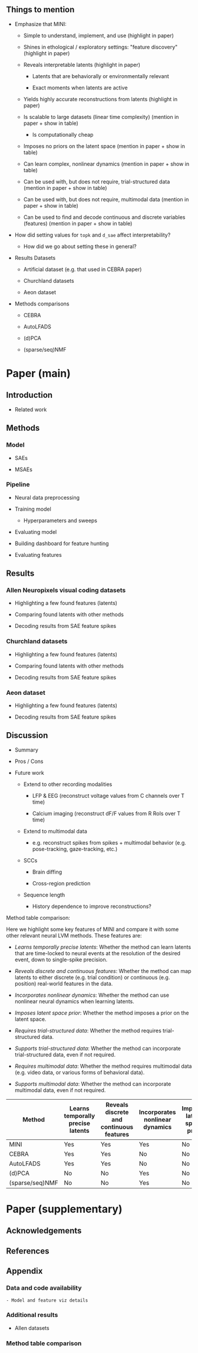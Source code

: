 ## Things to mention

- Emphasize that MINI:

    - Simple to understand, implement, and use (highlight in paper)

    - Shines in ethological / exploratory settings: "feature discovery" (highlight in paper)

    - Reveals interpretable latents (highlight in paper)
        
        - Latents that are behaviorally or environmentally relevant
        
        - Exact moments when latents are active

    - Yields highly accurate reconstructions from latents (highlight in paper)

    - Is scalable to large datasets (linear time complexity) (mention in paper + show in table)

        - Is computationally cheap

    - Imposes no priors on the latent space (mention in paper + show in table)

    - Can learn complex, nonlinear dynamics (mention in paper + show in table)

    - Can be used with, but does not require, trial-structured data (mention in paper + show in table)

    - Can be used with, but does not require, multimodal data (mention in paper + show in table)

    - Can be used to find and decode continuous and discrete variables (features) (mention in paper + show in table)

    

- How did setting values for `topk` and `d_sae` affect interpretability?

    - How did we go about setting these in general?

- Results Datasets

    - Artificial dataset (e.g. that used in CEBRA paper)

    - Churchland datasets

    - Aeon dataset

- Methods comparisons

    - CEBRA

    - AutoLFADS

    - (d)PCA

    - (sparse/seq)NMF


# Paper (main)

## Introduction

- Related work

## Methods

### Model

- SAEs

- MSAEs

### Pipeline

- Neural data preprocessing

- Training model

  - Hyperparameters and sweeps

- Evaluating model

- Building dashboard for feature hunting

- Evaluating features

## Results

### Allen Neuropixels visual coding datasets

- Highlighting a few found features (latents)

- Comparing found latents with other methods

- Decoding results from SAE feature spikes

### Churchland datasets

- Highlighting a few found features (latents)

- Comparing found latents with other methods

- Decoding results from SAE feature spikes

### Aeon dataset

- Highlighting a few found features (latents)

- Decoding results from SAE feature spikes

## Discussion

- Summary

- Pros / Cons

- Future work

    - Extend to other recording modalities

        - LFP & EEG (reconstruct voltage values from C channels over T time) 
        
        - Calcium imaging (reconstruct dF/F values from R RoIs over T time)

    - Extend to multimodal data

        - e.g. reconstruct spikes from spikes + multimodal behavior (e.g. pose-tracking, gaze-tracking, etc.)

    - SCCs

        - Brain diffing

        - Cross-region prediction

    - Sequence length

        - History dependence to improve reconstructions?

Method table comparison:

Here we highlight some key features of MINI and compare it with some other relevant neural LVM methods. These features are:

- *Learns temporally precise latents*: Whether the method can learn latents that are time-locked to neural events at the resolution of the desired event, down to single-spike precision.

- *Reveals discrete and continuous features*: Whether the method can map latents to either discrete (e.g. trial condition) or continuous (e.g. position) real-world features in the data.

- *Incorporates nonlinear dynamics*: Whether the method can use nonlinear neural dynamics when learning latents. 

- *Imposes latent space prior*: Whether the method imposes a prior on the latent space.

- *Requires trial-structured data*: Whether the method requires trial-structured data.

- *Supports trial-structured data*: Whether the method can incorporate trial-structured data, even if not required.

- *Requires multimodal data*: Whether the method requires multimodal data (e.g. video data, or various forms of behavioral data).

- *Supports multimodal data*: Whether the method can incorporate multimodal data, even if not required.

| Method | Learns temporally precise latents | Reveals discrete and continuous features | Incorporates nonlinear dynamics | Imposes latent space prior | Requires trial-structured data | Supports trial-structured data | Requires multimodal data | Supports multimodal data |
|--------|----------------------------------------|---------------------------|----------------------------|-------------------------------|-------------------------------|--------------------------|--------------------------| ---------------------------|
| MINI | Yes | Yes | Yes | No | Yes | No | Yes | No |
| CEBRA | Yes | Yes | No | No | Yes | No | Yes | No |
| AutoLFADS | Yes | Yes | No | No | Yes | No | Yes | No |
| (d)PCA | No | No | Yes | No | Yes | No | Yes | No |
| (sparse/seq)NMF | No | No | Yes | No | Yes | No | Yes | No |

# Paper (supplementary)

## Acknowledgements

## References

## Appendix

### Data and code availability

    - Model and feature viz details

### Additional results

- Allen datasets

### Method table comparison